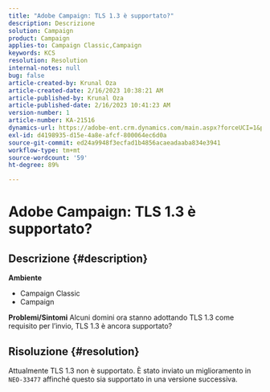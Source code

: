 ```yaml
---
title: "Adobe Campaign: TLS 1.3 è supportato?"
description: Descrizione
solution: Campaign
product: Campaign
applies-to: Campaign Classic,Campaign
keywords: KCS
resolution: Resolution
internal-notes: null
bug: false
article-created-by: Krunal Oza
article-created-date: 2/16/2023 10:38:21 AM
article-published-by: Krunal Oza
article-published-date: 2/16/2023 10:41:23 AM
version-number: 1
article-number: KA-21516
dynamics-url: https://adobe-ent.crm.dynamics.com/main.aspx?forceUCI=1&pagetype=entityrecord&etn=knowledgearticle&id=12b1b402-e6ad-ed11-aad1-6045bd006793
exl-id: d4198935-d15e-4a8e-afcf-800064ec6d0a
source-git-commit: ed24a9948f3ecfad1b4856acaeadaaba834e3941
workflow-type: tm+mt
source-wordcount: '59'
ht-degree: 89%

---
```


# Adobe Campaign: TLS 1.3 è supportato?

## Descrizione {#description}

<b>Ambiente</b>
- Campaign Classic
- Campaign



<b>Problemi/Sintomi</b>
Alcuni domini ora stanno adottando TLS 1.3 come requisito per l’invio, TLS 1.3 è ancora supportato?


## Risoluzione {#resolution}


Attualmente TLS 1.3 non è supportato. È stato inviato un miglioramento in `NEO-33477` affinché questo sia supportato in una versione successiva.

